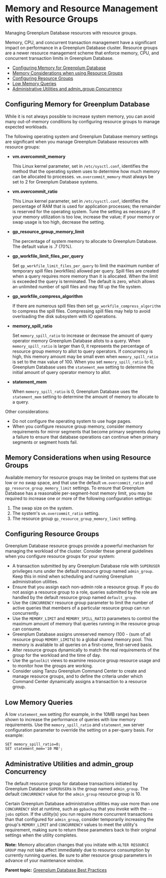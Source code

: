 # Memory and Resource Management with Resource Groups 

Managing Greenplum Database resources with resource groups.

Memory, CPU, and concurrent transaction management have a significant impact on performance in a Greenplum Database cluster. Resource groups are a newer resource management scheme that enforce memory, CPU, and concurrent transaction limits in Greenplum Database.

-   [Configuring Memory for Greenplum Database](#section_r52_rbl_zt)
-   [Memory Considerations when using Resource Groups](#toolowmem)
-   [Configuring Resource Groups](#configuring_rg)
-   [Low Memory Queries](#section113x)
-   [Administrative Utilities and admin\_group Concurrency](#section177x)

## Configuring Memory for Greenplum Database 

While it is not always possible to increase system memory, you can avoid many out-of-memory conditions by configuring resource groups to manage expected workloads.

The following operating system and Greenplum Database memory settings are significant when you manage Greenplum Database resources with resource groups:

-   **vm.overcommit\_memory**

    This Linux kernel parameter, set in `/etc/sysctl.conf`, identifies the method that the operating system uses to determine how much memory can be allocated to processes. `vm.overcommit_memory` must always be set to 2 for Greenplum Database systems.

-   **vm.overcommit\_ratio**

    This Linux kernel parameter, set in `/etc/sysctl.conf`, identifies the percentage of RAM that is used for application processes; the remainder is reserved for the operating system. Tune the setting as necessary. If your memory utilization is too low, increase the value; if your memory or swap usage is too high, decrease the setting.

-   **gp\_resource\_group\_memory\_limit**

    The percentage of system memory to allocate to Greenplum Database. The default value is .7 \(70%\).

-   **gp\_workfile\_limit\_files\_per\_query**

    Set `gp_workfile_limit_files_per_query` to limit the maximum number of temporary spill files \(workfiles\) allowed per query. Spill files are created when a query requires more memory than it is allocated. When the limit is exceeded the query is terminated. The default is zero, which allows an unlimited number of spill files and may fill up the file system.

-   **gp\_workfile\_compress\_algorithm**

    If there are numerous spill files then set `gp_workfile_compress_algorithm` to compress the spill files. Compressing spill files may help to avoid overloading the disk subsystem with IO operations.

-   **memory\_spill\_ratio**

    Set `memory_spill_ratio` to increase or decrease the amount of query operator memory Greenplum Database allots to a query. When `memory_spill_ratio` is larger than 0, it represents the percentage of resource group memory to allot to query operators. If concurrency is high, this memory amount may be small even when `memory_spill_ratio` is set to the max value of 100. When you set `memory_spill_ratio` to 0, Greenplum Database uses the `statement_mem` setting to determine the initial amount of query operator memory to allot.

-   **statement\_mem**

    When `memory_spill_ratio` is 0, Greenplum Database uses the `statement_mem` setting to determine the amount of memory to allocate to a query.


Other considerations:

-   Do not configure the operating system to use huge pages.
-   When you configure resource group memory, consider memory requirements for mirror segments that become primary segments during a failure to ensure that database operations can continue when primary segments or segment hosts fail.

## Memory Considerations when using Resource Groups 

Available memory for resource groups may be limited on systems that use low or no swap space, and that use the default `vm.overcommit_ratio` and `gp_resource_group_memory_limit` settings. To ensure that Greenplum Database has a reasonable per-segment-host memory limit, you may be required to increase one or more of the following configuration settings:

1.  The swap size on the system.
2.  The system's `vm.overcommit_ratio` setting.
3.  The resource group `gp_resource_group_memory_limit` setting.

## Configuring Resource Groups 

Greenplum Database resource groups provide a powerful mechanism for managing the workload of the cluster. Consider these general guidelines when you configure resource groups for your system:

-   A transaction submitted by any Greenplum Database role with `SUPERUSER` privileges runs under the default resource group named `admin_group`. Keep this in mind when scheduling and running Greenplum administration utilities.
-   Ensure that you assign each non-admin role a resource group. If you do not assign a resource group to a role, queries submitted by the role are handled by the default resource group named `default_group`.
-   Use the `CONCURRENCY` resource group parameter to limit the number of active queries that members of a particular resource group can run concurrently.
-   Use the `MEMORY_LIMIT` and `MEMORY_SPILL_RATIO` parameters to control the maximum amount of memory that queries running in the resource group can consume.
-   Greenplum Database assigns unreserved memory \(100 - \(sum of all resource group `MEMORY_LIMIT`s\) to a global shared memory pool. This memory is available to all queries on a first-come, first-served basis.
-   Alter resource groups dynamically to match the real requirements of the group for the workload and the time of day.
-   Use the `gptoolkit` views to examine resource group resource usage and to monitor how the groups are working.
-   Consider using Tanzu Greenplum Command Center to create and manage resource groups, and to define the criteria under which Command Center dynamically assigns a transaction to a resource group.

## Low Memory Queries 

A low `statement_mem` setting \(for example, in the 10MB range\) has been shown to increase the performance of queries with low memory requirements. Use the `memory_spill_ratio` and `statement_mem` server configuration parameter to override the setting on a per-query basis. For example:

```
SET memory_spill_ratio=0;
SET statement_mem='10 MB';
```

## Administrative Utilities and admin\_group Concurrency 

The default resource group for database transactions initiated by Greenplum Database `SUPERUSER`s is the group named `admin_group`. The default `CONCURRENCY` value for the `admin_group` resource group is 10.

Certain Greenplum Database administrative utilities may use more than one `CONCURRENCY` slot at runtime, such as `gpbackup` that you invoke with the `--jobs` option. If the utility\(s\) you run require more concurrent transactions than that configured for `admin_group`, consider temporarily increasing the group's `MEMORY_LIMIT` and `CONCURRENCY` values to meet the utility's requirement, making sure to return these parameters back to their original settings when the utility completes.

**Note:** Memory allocation changes that you initiate with `ALTER RESOURCE GROUP` may not take affect immediately due to resource consumption by currently running queries. Be sure to alter resource group parameters in advance of your maintenance window.

**Parent topic:** [Greenplum Database Best Practices](intro.html)

